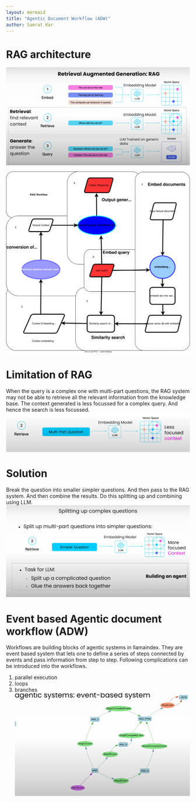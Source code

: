 ```yaml
---
layout: mermaid
title: "Agentic Document Workflow (ADW)"
author: Samrat Kar
---
```


# RAG architecture
![](/images/genai/rag-arch.png)


![](/images/genai/rag-workflow.svg)

# Limitation of RAG
When the query is a complex one with multi-part questions, the RAG system may not be able to retrieve all the relevant information from the knowledge base. The context generated is less focussed for a complex query. And hence the search is less focussed. 
![rag limit](/images/genai/rag-limit.png)

# Solution
Break the question into smaller simpler questions. And then pass to the RAG system. And then combine the results. Do this splitting up and combining using LLM.
![](/images/genai/solution-rag-limit.png)

# Event based Agentic document workflow (ADW)
Workflows are building blocks of agentic systems in llamaindex. They are event based system that lets one to define a series of steps connected by events and pass information from step to step. Following complications can be introduced into the workflows. 
1. parallel execution
2. loops
3. branches
![](/images/genai/workflows.png)


